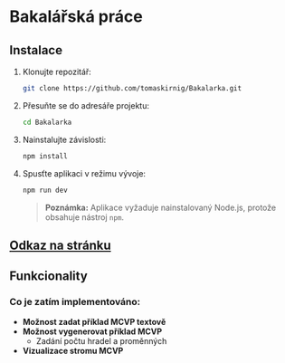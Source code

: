 # Bakalářská práce

## Instalace

1. Klonujte repozitář:
   ```bash
   git clone https://github.com/tomaskirnig/Bakalarka.git
   ```
2. Přesuňte se do adresáře projektu:
   ```bash
   cd Bakalarka
   ```
3. Nainstalujte závislosti:
   ```bash
   npm install
   ```
4. Spusťte aplikaci v režimu vývoje:
   ```bash
   npm run dev
   ```

   > **Poznámka:** Aplikace vyžaduje nainstalovaný Node.js, protože obsahuje nástroj `npm`.

## [Odkaz na stránku](bakalarka-eight.vercel.app)

## Funkcionality

### Co je zatím implementováno:

- **Možnost zadat příklad MCVP textově**
- **Možnost vygenerovat příklad MCVP**
  - Zadání počtu hradel a proměnných
- **Vizualizace stromu MCVP**